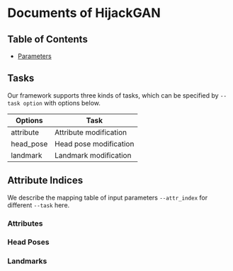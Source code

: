 # Documents of HijackGAN
## Table of Contents
- [Parameters](#tasks)
## Tasks
Our framework supports three kinds of tasks, which can be specified by `--task option` with options below.

| Options   | Task                   |
|-----------|------------------------|
| attribute | Attribute modification |
| head_pose | Head pose modification |
| landmark  | Landmark modification  |
## Attribute Indices
We describe the mapping table of input parameters `--attr_index` for different `--task` here.
### Attributes
### Head Poses
### Landmarks

